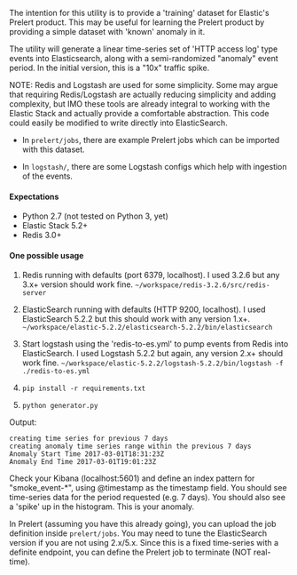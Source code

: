 The intention for this utility is to provide a 'training' dataset for Elastic's Prelert product. This may be useful for learning the Prelert product by providing a simple dataset with 'known' anomaly in it.

The utility will generate a linear time-series set of 'HTTP access log' type events into Elasticsearch, along with a semi-randomized "anomaly" event period. In the initial version, this is a "10x" traffic spike.

NOTE: Redis and Logstash are used for some simplicity. Some may argue that requiring Redis/Logstash are actually reducing simplicity and adding complexity, but IMO these tools are already integral to working with the Elastic Stack and actually provide a comfortable abstraction. This code could easily be modified to write directly into ElasticSearch.

* In ```prelert/jobs```, there are example Prelert jobs which can be imported with this dataset.

* In ```logstash/```, there are some Logstash configs which help with ingestion of the events.

#### Expectations
* Python 2.7 (not tested on Python 3, yet)
* Elastic Stack 5.2+
* Redis 3.0+

#### One possible usage
1. Redis running with defaults (port 6379, localhost). I used 3.2.6 but any 3.x+ version should work fine.
```~/workspace/redis-3.2.6/src/redis-server```

2. ElasticSearch running with defaults (HTTP 9200, localhost). I used ElasticSearch 5.2.2 but this should work with any version 1.x+.
```~/workspace/elastic-5.2.2/elasticsearch-5.2.2/bin/elasticsearch```

3. Start logstash using the 'redis-to-es.yml' to pump events from Redis into ElasticSearch. I used Logstash 5.2.2 but again, any version 2.x+ should work fine.
```~/workspace/elastic-5.2.2/logstash-5.2.2/bin/logstash -f ./redis-to-es.yml```

4. ```pip install -r requirements.txt```

5. ```python generator.py```

Output:
```
creating time series for previous 7 days
creating anomaly time series range within the previous 7 days
Anomaly Start Time 2017-03-01T18:31:23Z
Anomaly End Time 2017-03-01T19:01:23Z
```

Check your Kibana (localhost:5601) and define an index pattern for "smoke_event-*", using @timestamp as the timestamp field. You should see time-series data for the period requested (e.g. 7 days). You should also see a 'spike' up in the histogram. This is your anomaly.

In Prelert (assuming you have this already going), you can upload the job definition inside ```prelert/jobs```. You may need to tune the ElasticSearch version if you are not using 2.x/5.x. Since this is a fixed time-series with a definite endpoint, you can define the Prelert job to terminate (NOT real-time).
